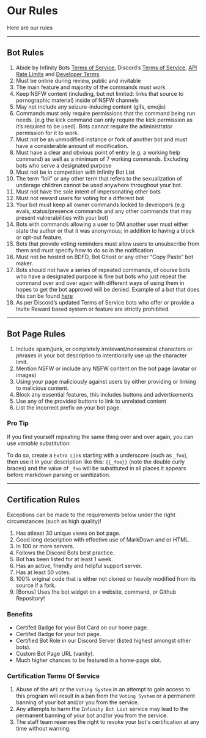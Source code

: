 # Our Rules

Here are our rules

---

## Bot Rules

<ol>
    <li>Abide by Infinity Bots <a href="https://infinitybotlist.com/terms">Terms of Service</a>, Discord’s <a href="https://discord.com/terms">Terms of Service</a>, <a href="https://discord.com/developers/docs/topics/rate-limits">API Rate Limits</a> and <a href="https://discord.com/developers/docs/legal">Developer Terms</a>. </li>
    <li>Must be online during review, public and invitable</li>
    <li>The main feature and majority of the commands must work</li>
    <li>Keep NSFW content (including, but not limited: links that source to pornographic material) inside of NSFW channels</li>
    <li>May not include any seizure-inducing content (gifs, emojis)</li>
    <li>Commands must only require permissions that the command being run needs. (e.g the kick command can only require the kick permission as it’s required to be used). Bots cannot require the administrator permission for it to work.</li>
    <li>Must not be an unmodified instance or fork of another bot and must have a considerable amount of modification. </li>
    <li>Must have a clear and obvious point of entry (e.g. a working help command) as well as a minimum of 7 working commands. Excluding bots who serve a designated purpose</li>
    <li>Must not be in competition with Infinity Bot List</li>
    <li>The term “loli” or any other term that refers to the sexualization of underage children cannot be used anywhere throughout your bot. </li>
    <li>Must not have the sole intent of impersonating other bots </li>
    <li>Must not reward users for voting for a different bot</li>
    <li>Your bot must keep all owner commands locked to developers (e.g evals, status/presence commands and any other commands that may present vulnerabilities with your bot)</li>
    <li>Bots with commands allowing a user to DM another user must either state the author or that it was anonymous; in addition to having a block or opt-out feature.</li>
    <li>Bots that provide voting reminders must allow users to unsubscribe from them and must specify how to do so in the notification</li>
    <li>Must not be hosted on BDFD, Bot Ghost or any other “Copy Paste” bot maker.</li>
    <li>Bots should not have a series of repeated commands, of course bots who have a designated purpose is fine but bots who just repeat the command over and over again with different ways of using them in hopes to get the bot approved will be denied. Example of a bot that does this can be found <a href="https://infinitybotlist.com/bots/835997853263462461">here</a></li>
    <li>As per Discord’s updated Terms of Service bots who offer or provide a Invite Reward based system or feature are strictly prohibited.</li>
</ol>

---

## Bot Page Rules

<ol>
    <li>Include spam/junk, or completely irrelevant/nonsensical characters or phrases in your bot description to intentionally use up the character limit.</li>
    <li>Mention NSFW or include any NSFW content on the bot page (avatar or images)</li>
    <li>Using your page maliciously against users by either providing or linking to malicious content. </li>
    <li>Block any essential features, this includes buttons and advertisements </li>
    <li>Use any of the provided buttons to link to unrelated content </li>
    <li>List the incorrect prefix on your bot page.</li>
</ol>

### Pro Tip

If you find yourself repeating the same thing over and over again, you can use *variable substitution*:

To do so, create a ``Extra Link`` starting with a underscore (such as ``_foo``), then use it in your description like this: ``{{_foo}}`` (note the double curly braces) and the value of ``_foo`` will be substituted in all places it appears before markdown parsing or sanitization.

---

## Certification Rules

Exceptions can be made to the requirements below under the right circumstances (such as high quality)!

<ol>
    <li>Has atleast 30 unique views on bot page.</li>
    <li>Good long description with effective use of MarkDown and or HTML.</li>
    <li>In 100 or more servers.</li>
    <li>Follows the Discord Bots best practice.</li>
    <li>Bot has been listed for at least 1 week.</li>
    <li>Has an active, friendly and helpful support server.</li>
    <li>Has at least 50 votes.</li>
    <li>100% original code that is either not cloned or heavily modified from its source if a fork.</li>
    <li>[Bonus] Uses the bot widget on a website, command, or Github Repository!</li>
</ol>

### Benefits

- Certifed Badge for your Bot Card on our home page.
- Certifed Badge for your bot page.
- Certified Bot Role in our Discord Server (listed highest amongst other bots).
- Custom Bot Page URL (vanity).
- Much higher chances to be featured in a home-page slot.


### Certification Terms Of Service

<ol>
    <li>Abuse of the <code>API</code> or the <code>Voting System</code> in an attempt to gain access to this program will result in a ban from the <code>Voting System</code> or a permanent banning of your bot and/or you from the service.</li>
    <li>Any attempts to harm the <code>Infinity Bot List</code> service may lead to the permanent banning of your bot and/or you from the service.</li>
    <li>The staff team reserves the right to revoke your bot's certification at any time without warning.</li>
</ol>